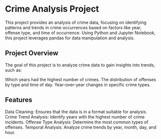 # Crime Analysis Project

This project provides an analysis of crime data, focusing on identifying patterns and trends in crime occurrences based on factors like year, offense type, and time of occurrence. Using Python and Jupyter Notebook, this project leverages pandas for data manipulation and analysis.


## Project Overview

The goal of this project is to analyze crime data to gain insights into trends, such as:

Which years had the highest number of crimes.
The distribution of offenses by type and time of day.
Year-over-year changes in specific crime types.

## Features

Data Cleaning: Ensures that the data is in a format suitable for analysis.
Crime Trend Analysis: Identify years with the highest number of crime incidents.
Offense Type Analysis: Determine the most common types of offenses.
Temporal Analysis: Analyze crime trends by year, month, day, and hour.

